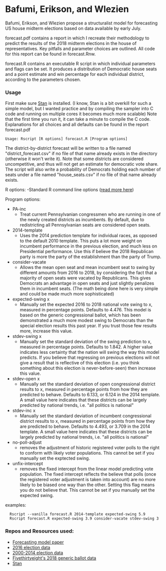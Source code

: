 # Bafumi, Erikson, and Wlezien

Bafumi, Erikson, and Wlezien propose a structuralist model for forecasting US house midterm elections based on data available by early July.

forecast.pdf contains a report in which I recreate their methodology to predict the results of the 2018 midterm elections in the house of representatives. Key pitfalls and parameter choices are outlined. All code for this report can be found in forecast.Rnw.

forecast.R contains an executable R script in which individual parameters and flags can be set. It produces a distribution of Democratic house seats and a point estimate and win percentage for each individual district, according to the parameters chosen.

### Usage
First make sure [Stan](http://mc-stan.org/) is installed. (I know, Stan is a bit overkill for such a simple model, but I wanted practice and by compiling the sampler into C code and running on multiple cores it becomes much more scalable) Note that the first time you run it, it can take a minute to compile the C code. Explanations for all choices and all defaults can be found in the report forecast.pdf

```console
Usage: Rscript [R options] forecast.R [Program options]
```

The district-by-district forecast will be written to a file named "district_forecast.csv" if no file of that name already exists in the directory (otherwise it won't write it). Note that some districts are considered uncompetitive, and thus will not get an estimate for democratic vote share. The script will also write a probability of Democrats holding each number of seats under a file named "house_seats.csv" if no file of that name already exists.

R options:
  -Standard R command line options ([read more here](https://stat.ethz.ch/R-manual/R-devel/library/base/html/Startup.html))

Program options:
* PA-inc
    * Treat current Pennsylvanian congressmen who are running in one of the newly created districts as incumbents. By default, due to redistricting all Pennsylvanian seats are considered open seats.
* 2014-template
    * Uses the 2014 prediction template for individual races, as opposed to the default 2010 template. This puts a lot more weight on incumbent performance in the previous election, and much less on Presidential performance. Use this if believe the 2018 Republican party is more the party of the establishment than the party of Trump. 
* consider-vacate
    * Allows the mean open seat and mean incumbent seat to swing by different amounts from 2016 to 2018, by considering the fact that a majority of open seats were vacated by Republicans. This gives Democrats an advantage in open seats and just slightly penalizes them in incumbent seats. (The math being done here is very simple and could be made much more sophisticated)
* expected-swing x
    * Manually set the expected 2016 to 2018 national vote swing to x, measured in percentage points. Defaults to 4.476. This model is based on the generic congressional ballot, which has been demonstrated a much more modest swing to Democrats than the special election results this past year. If you trust those few results more, increase this value. 
* stdev-swing x
    * Manually set the standard deviation of the swing prediction to x, measured in percentage points. Defaults to 1.842. A higher value indicates less certainty that the nation will swing the way this model predicts. If you believe that regressing on previous elections will not give a result that is reflective of this election (i.e. you think something about this election is never-before-seen) then increase this value. 
* stdev-open x
    * Manually set the standard deviation of open congressional district results to x, measured in percentage points from how they are predicted to behave. Defaults to 6.133, or 6.124 in the 2014 template. A small value here indicates that these districts can be largely predicted by national trends, i.e. "all politics is national"
* stdev-inc x
    * Manually set the standard deviation of incumbent congressional district results to x, measured in percentage points from how they are predicted to behave. Defaults to 4.493, or 3.709 in the 2014 template. A small value here indicates that these districts can be largely predicted by national trends, i.e. "all politics is national"
* no-poll-adjust
    * removes the adjustment of historic registered voter polls to the right to conform with likely voter populations. This cannot be set if you manually set the exptected swing.
* unfix-intercept
    * removes the fixed intercept from the linear model predicting vote population. The fixed intercept reflects the believe that polls (once the registered voter adjustment is taken into account) are no more likely to be biased one way than the other. Setting this flag means you do not believe that. This cannot be set if you manually set the expected swing.

examples:
```console
  Rscript --vanilla forecast.R 2014-template expected-swing 5.9
  Rscript forecast.R expected-swing 3.9 consider-vacate stdev-swing 3
```

### Repos and Resources used:

* [Forecasting model paper](https://www.cambridge.org/core/journals/ps-political-science-and-politics/article/div-classtitlenational-polls-district-information-and-house-seats-forecasting-the-2014-midterm-electiondiv/30AA4C783033BC766ADC110C9317EB33)
* [2016 election data](https://github.com/Prooffreader/election_2016_data)
* [2000-2014 election data](https://github.com/timothyrenner/fec-election-results)
* [Fivethirtyeight's 2018 generic ballot data](https://github.com/fivethirtyeight/data/tree/master/congress-generic-ballot)
* [Stan](http://mc-stan.org/)

